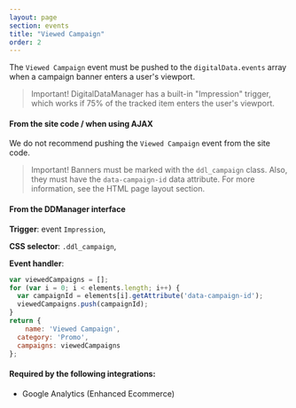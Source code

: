 ```yaml
---
layout: page
section: events
title: "Viewed Campaign"
order: 2
---
```

The `Viewed Campaign` event must be pushed to the `digitalData.events` array when a campaign banner enters a user's viewport.
>Important! DigitalDataManager has a built-in "Impression" trigger, which works if 75% of the tracked item enters the user's viewport.

#### From the site code / when using AJAX
We do not recommend pushing the `Viewed Campaign` event from the site code.

>Important! Banners must be marked with the `ddl_campaign` class. Also, they must have the `data-campaign-id` data attribute. For more information, see the HTML page layout section.

#### From the DDManager interface
**Trigger**: event `Impression`,

**CSS selector**: `.ddl_campaign`,

**Event handler**:
```javascript
var viewedCampaigns = [];
for (var i = 0; i < elements.length; i++) {
  var campaignId = elements[i].getAttribute('data-campaign-id');
  viewedCampaigns.push(campaignId);
}
return {
	name: 'Viewed Campaign',
  category: 'Promo',
  campaigns: viewedCampaigns
};
```

#### Required by the following integrations:
* Google Analytics (Enhanced Ecommerce)